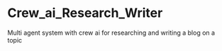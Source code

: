 # Crew_ai_Research_Writer
Multi agent system with crew ai for researching and writing a blog on a topic
